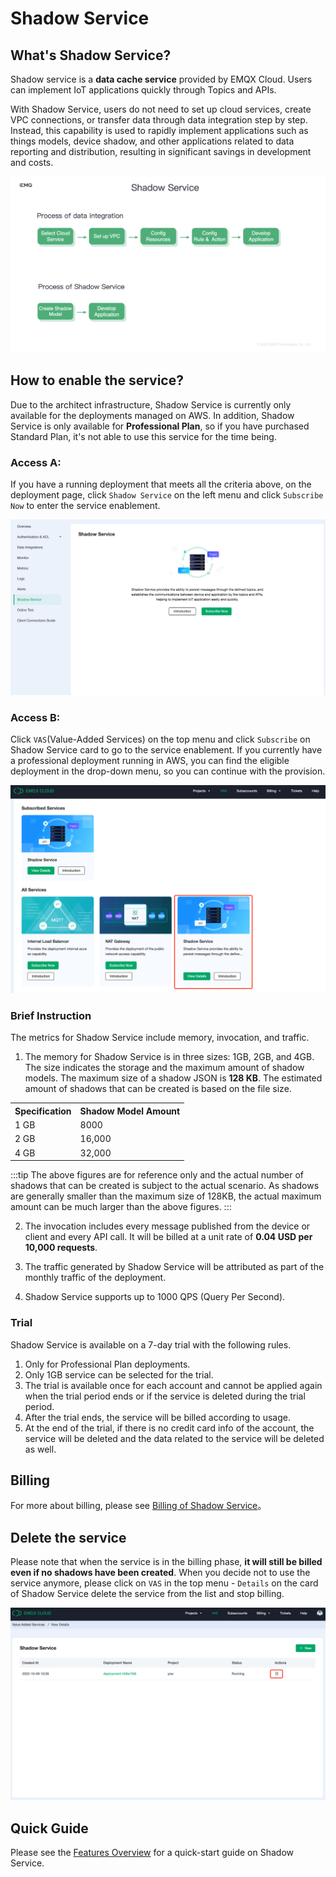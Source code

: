 # Shadow Service

## What's Shadow Service?

Shadow service is a **data cache service** provided by EMQX Cloud. Users can implement IoT applications quickly through Topics and APIs.


With Shadow Service, users do not need to set up cloud services, create VPC connections, or transfer data through data integration step by step. Instead, this capability is used to rapidly implement applications such as things models, device shadow, and other applications related to data reporting and distribution, resulting in significant savings in development and costs.

![Benefit](./_assets/benefit.png)

## How to enable the service?

Due to the architect infrastructure, Shadow Service is currently only available for the deployments managed on AWS. In addition, Shadow Service is only available for **Professional Plan**, so if you have purchased Standard Plan, it's not able to use this service for the time being.


### Access A:
If you have a running deployment that meets all the criteria above, on the deployment page, click `Shadow Service` on the left menu and click `Subscribe Now` to enter the service enablement.

![entry](./_assets/entry01.png)

### Access B:
Click `VAS`(Value-Added Services) on the top menu and click `Subscribe` on Shadow Service card to go to the service enablement. If you currently have a professional deployment running in AWS, you can find the eligible deployment in the drop-down menu, so you can continue with the provision.

![entry](./_assets/entry02.png)

### Brief Instruction
The metrics for Shadow Service include memory, invocation, and traffic.

1. The memory for Shadow Service is in three sizes: 1GB, 2GB, and 4GB. The size indicates the storage and the maximum amount of shadow models. The maximum size of a shadow JSON is **128 KB**. The estimated amount of shadows that can be created is based on the file size.

<table>
   <tr>
      <th>Specification</th>
      <th>Shadow Model Amount</th>
   </tr>
   <tr>
      <td>1 GB</td>
      <td>8000</td>
   </tr>
   <tr>
      <td>2 GB</td>
      <td>16,000</td>
   </tr>
   <tr>
      <td>4 GB</td>
      <td>32,000</td>
   </tr>
</table>

:::tip
The above figures are for reference only and the actual number of shadows that can be created is subject to the actual scenario. As shadows are generally smaller than the maximum size of 128KB, the actual maximum amount can be much larger than the above figures.
:::

2. The invocation includes every message published from the device or client and every API call. It will be billed at a unit rate of **0.04 USD per 10,000 requests**.

3. The traffic generated by Shadow Service will be attributed as part of the monthly traffic of the deployment.

4. Shadow Service supports up to 1000 QPS (Query Per Second).

### Trial
Shadow Service is available on a 7-day trial with the following rules.

1. Only for Professional Plan deployments.
2. Only 1GB service can be selected for the trial.
3. The trial is available once for each account and cannot be applied again when the trial period ends or if the service is deleted during the trial period. 
4. After the trial ends, the service will be billed according to usage.
5. At the end of the trial, if there is no credit card info of the account, the service will be deleted and the data related to the service will be deleted as well.

## Billing

For more about billing, please see [Billing of Shadow Service](./pricing.md)。


## Delete the service

Please note that when the service is in the billing phase, **it will still be billed even if no shadows have been created**. When you decide not to use the service anymore, please click on `VAS` in the top menu - `Details` on the card of Shadow Service delete the service from the list and stop billing.


![delete](./_assets/deletion.png)

## Quick Guide

Please see the [Features Overview](./feature.md) for a quick-start guide on Shadow Service.

